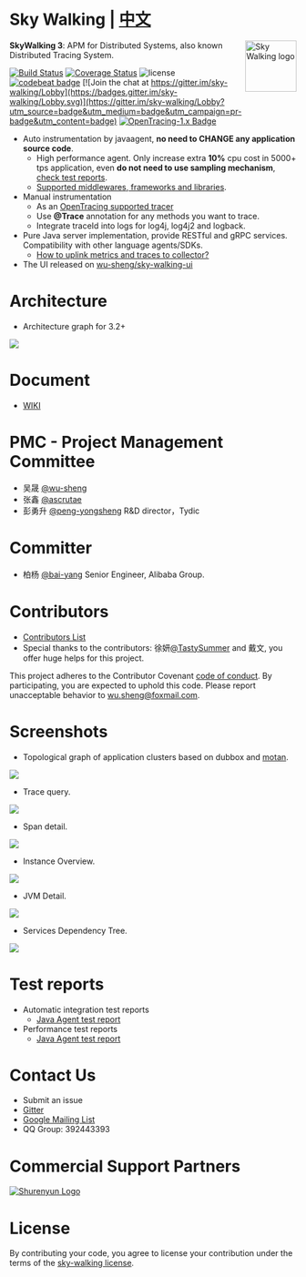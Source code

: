 Sky Walking | [中文](README_ZH.md)
==========

<img src="https://sky-walking.github.io/page-resources/3.0/skywalking.png" alt="Sky Walking logo" height="90px" align="right" />

**SkyWalking 3**: APM for Distributed Systems, also known Distributed Tracing System. 

[![Build Status](https://travis-ci.org/wu-sheng/sky-walking.svg?branch=master)](https://travis-ci.org/wu-sheng/sky-walking)
[![Coverage Status](https://coveralls.io/repos/github/wu-sheng/sky-walking/badge.svg?branch=master&forceUpdate=2)](https://coveralls.io/github/wu-sheng/sky-walking?branch=master)
![license](https://img.shields.io/aur/license/yaourt.svg)
[![codebeat badge](https://codebeat.co/badges/579e4dce-1dc7-4f32-a163-c164eafa1335)](https://codebeat.co/projects/github-com-wu-sheng-sky-walking)
[![Join the chat at https://gitter.im/sky-walking/Lobby](https://badges.gitter.im/sky-walking/Lobby.svg)](https://gitter.im/sky-walking/Lobby?utm_source=badge&utm_medium=badge&utm_campaign=pr-badge&utm_content=badge)
[![OpenTracing-1.x Badge](https://img.shields.io/badge/OpenTracing--1.x-enabled-blue.svg)](http://opentracing.io)


* Auto instrumentation by javaagent, **no need to CHANGE any application source code**.
  * High performance agent. Only increase extra **10%** cpu cost in 5000+ tps application, even **do not need to use sampling mechanism**, [check test reports](#test-reports).
  * [Supported middlewares, frameworks and libraries](https://github.com/wu-sheng/sky-walking/wiki/3.2-supported-list).
* Manual instrumentation
  * As an [OpenTracing supported tracer](http://opentracing.io/documentation/pages/supported-tracers)
  * Use **@Trace** annotation for any methods you want to trace.
  * Integrate traceId into logs for log4j, log4j2 and logback.
* Pure Java server implementation, provide RESTful and gRPC services. Compatibility with other language agents/SDKs. 
  * [How to uplink metrics and traces to collector?]()
* The UI released on [wu-sheng/sky-walking-ui](https://github.com/wu-sheng/sky-walking-ui)

# Architecture
* Architecture graph for 3.2+
<img src="https://sky-walking.github.io/page-resources/3.2/architecture/3.2-architecture.jpg"/>

# Document
* [WIKI](https://github.com/wu-sheng/sky-walking/wiki)

# PMC - Project Management Committee
* 吴晟 [@wu-sheng](https://github.com/wu-sheng) 
* 张鑫 [@ascrutae](https://github.com/ascrutae)
* 彭勇升 [@peng-yongsheng](https://github.com/peng-yongsheng) R&D director，Tydic

# Committer
* 柏杨 [@bai-yang](https://github.com/bai-yang)  Senior Engineer, Alibaba Group.

# Contributors
* [Contributors List](https://github.com/wu-sheng/sky-walking/graphs/contributors)
* Special thanks to the contributors: 徐妍[@TastySummer](https://github.com/TastySummer) and 戴文, you offer huge helps for this project.

This project adheres to the Contributor Covenant [code of conduct](CODE_OF_CONDUCT.md). By participating, you are expected to uphold this code. Please report unacceptable behavior to wu.sheng@foxmail.com.

# Screenshots
- Topological graph of application clusters based on dubbox and [motan](https://github.com/weibocom/motan).
<img src="https://sky-walking.github.io/page-resources/3.2.1/topological_graph_test_project.png"/>

- Trace query.
<img src="https://sky-walking.github.io/page-resources/3.2.1/trace_segment.png"/>

- Span detail.
<img src="https://sky-walking.github.io/page-resources/3.2.1/span.png" />

- Instance Overview.
<img src="https://sky-walking.github.io/page-resources/3.2.1/instance_health.png"/>

- JVM Detail.
<img src="https://sky-walking.github.io/page-resources/3.2.1/instance_graph.png"/>

- Services Dependency Tree.
<img src="https://sky-walking.github.io/page-resources/3.2.1/service_dependency_tree.png"/>

# Test reports
- Automatic integration test reports
  - [Java Agent test report](https://github.com/sky-walking/agent-integration-test-report)
- Performance test reports
  - [Java Agent test report](https://sky-walking.github.io/Agent-Benchmarks/)

# Contact Us
* Submit an issue
* [Gitter](https://gitter.im/sky-walking/Lobby)
* [Google Mailing List](https://groups.google.com/forum/#!forum/skywalking-distributed-tracing-and-apm)
* QQ Group: 392443393

# Commercial Support Partners
[![Shurenyun Logo](https://sky-walking.github.io/page-resources/partners/shurenyun-logo.png)](https://www.shurenyun.com/)

# License
By contributing your code, you agree to license your contribution under the terms of the [sky-walking license](/LICENSE).
